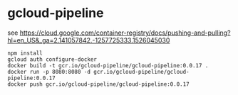 # gcloud-pipeline

see https://cloud.google.com/container-registry/docs/pushing-and-pulling?hl=en_US&_ga=2.141057842.-1257725333.1526045030

```
npm install 
gcloud auth configure-docker
docker build -t gcr.io/gcloud-pipeline/gcloud-pipeline:0.0.17 .   
docker run -p 8080:8080 -d gcr.io/gcloud-pipeline/gcloud-pipeline:0.0.17
docker push gcr.io/gcloud-pipeline/gcloud-pipeline:0.0.17